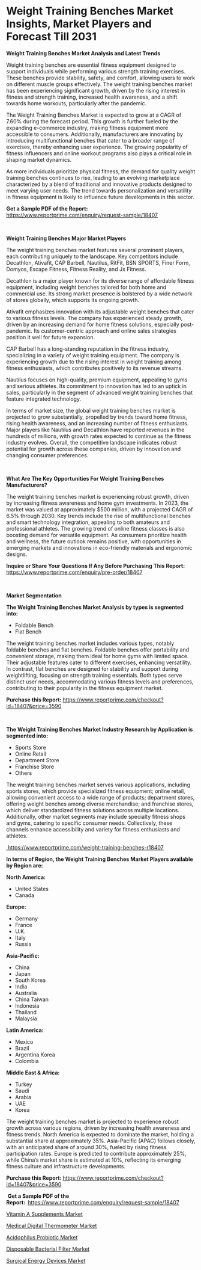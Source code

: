 <p><h1>Weight Training Benches Market Insights, Market Players and Forecast Till 2031</h1></p><p><strong>Weight Training Benches Market Analysis and Latest Trends</strong></p>
<p><p>Weight training benches are essential fitness equipment designed to support individuals while performing various strength training exercises. These benches provide stability, safety, and comfort, allowing users to work on different muscle groups effectively. The weight training benches market has been experiencing significant growth, driven by the rising interest in fitness and strength training, increased health awareness, and a shift towards home workouts, particularly after the pandemic.</p><p>The Weight Training Benches Market is expected to grow at a CAGR of 7.60% during the forecast period. This growth is further fueled by the expanding e-commerce industry, making fitness equipment more accessible to consumers. Additionally, manufacturers are innovating by introducing multifunctional benches that cater to a broader range of exercises, thereby enhancing user experience. The growing popularity of fitness influencers and online workout programs also plays a critical role in shaping market dynamics.</p><p>As more individuals prioritize physical fitness, the demand for quality weight training benches continues to rise, leading to an evolving marketplace characterized by a blend of traditional and innovative products designed to meet varying user needs. The trend towards personalization and versatility in fitness equipment is likely to influence future developments in this sector.</p></p>
<p><strong>Get a Sample PDF of the Report:&nbsp;</strong> <a href="https://www.reportprime.com/enquiry/request-sample/18407?utm_campaign=1108&utm_medium=2&utm_source=Github&utm_content=ia&utm_term=21112024&utm_id=weight-training-benches">https://www.reportprime.com/enquiry/request-sample/18407</a></p>
<p>&nbsp;</p>
<p><strong>Weight Training Benches Major Market Players</strong></p>
<p><p>The weight training benches market features several prominent players, each contributing uniquely to the landscape. Key competitors include Decathlon, Ativafit, CAP Barbell, Nautilus, RitFit, BSN SPORTS, Finer Form, Domyos, Escape Fitness, Fitness Reality, and Jx Fitness.</p><p>Decathlon is a major player known for its diverse range of affordable fitness equipment, including weight benches tailored for both home and commercial use. Its strong market presence is bolstered by a wide network of stores globally, which supports its ongoing growth.</p><p>Ativafit emphasizes innovation with its adjustable weight benches that cater to various fitness levels. The company has experienced steady growth, driven by an increasing demand for home fitness solutions, especially post-pandemic. Its customer-centric approach and online sales strategies position it well for future expansion.</p><p>CAP Barbell has a long-standing reputation in the fitness industry, specializing in a variety of weight training equipment. The company is experiencing growth due to the rising interest in weight training among fitness enthusiasts, which contributes positively to its revenue streams.</p><p>Nautilus focuses on high-quality, premium equipment, appealing to gyms and serious athletes. Its commitment to innovation has led to an uptick in sales, particularly in the segment of advanced weight training benches that feature integrated technology.</p><p>In terms of market size, the global weight training benches market is projected to grow substantially, propelled by trends toward home fitness, rising health awareness, and an increasing number of fitness enthusiasts. Major players like Nautilus and Decathlon have reported revenues in the hundreds of millions, with growth rates expected to continue as the fitness industry evolves. Overall, the competitive landscape indicates robust potential for growth across these companies, driven by innovation and changing consumer preferences.</p></p>
<p>&nbsp;</p>
<p><strong>What Are The Key Opportunities For Weight Training Benches Manufacturers?</strong></p>
<p><p>The weight training benches market is experiencing robust growth, driven by increasing fitness awareness and home gym investments. In 2023, the market was valued at approximately $500 million, with a projected CAGR of 6.5% through 2030. Key trends include the rise of multifunctional benches and smart technology integration, appealing to both amateurs and professional athletes. The growing trend of online fitness classes is also boosting demand for versatile equipment. As consumers prioritize health and wellness, the future outlook remains positive, with opportunities in emerging markets and innovations in eco-friendly materials and ergonomic designs.</p></p>
<p><strong>Inquire or Share Your Questions If Any Before Purchasing This Report:</strong> <a href="https://www.reportprime.com/enquiry/pre-order/18407?utm_campaign=1108&utm_medium=2&utm_source=Github&utm_content=ia&utm_term=21112024&utm_id=weight-training-benches">https://www.reportprime.com/enquiry/pre-order/18407</a></p>
<p>&nbsp;</p>
<p><strong>Market Segmentation</strong></p>
<p><strong>The Weight Training Benches Market Analysis by types is segmented into:</strong></p>
<p><ul><li>Foldable Bench</li><li>Flat Bench</li></ul></p>
<p><p>The weight training benches market includes various types, notably foldable benches and flat benches. Foldable benches offer portability and convenient storage, making them ideal for home gyms with limited space. Their adjustable features cater to different exercises, enhancing versatility. In contrast, flat benches are designed for stability and support during weightlifting, focusing on strength training essentials. Both types serve distinct user needs, accommodating various fitness levels and preferences, contributing to their popularity in the fitness equipment market.</p></p>
<p><strong>Purchase this Report:&nbsp;</strong><a href="https://www.reportprime.com/checkout?id=18407&price=3590&utm_campaign=1108&utm_medium=2&utm_source=Github&utm_content=ia&utm_term=21112024&utm_id=weight-training-benches">https://www.reportprime.com/checkout?id=18407&price=3590</a></p>
<p>&nbsp;</p>
<p><strong>The Weight Training Benches Market Industry Research by Application is segmented into:</strong></p>
<p><ul><li>Sports Store</li><li>Online Retail</li><li>Department Store</li><li>Franchise Store</li><li>Others</li></ul></p>
<p><p>The weight training benches market serves various applications, including sports stores, which provide specialized fitness equipment; online retail, allowing convenient access to a wide range of products; department stores, offering weight benches among diverse merchandise; and franchise stores, which deliver standardized fitness solutions across multiple locations. Additionally, other market segments may include specialty fitness shops and gyms, catering to specific consumer needs. Collectively, these channels enhance accessibility and variety for fitness enthusiasts and athletes.</p></p>
<p><a href="https://www.reportprime.com/weight-training-benches-r18407?utm_campaign=1108&utm_medium=2&utm_source=Github&utm_content=ia&utm_term=21112024&utm_id=weight-training-benches">&nbsp;https://www.reportprime.com/weight-training-benches-r18407</a></p>
<p><strong>In terms of Region, the Weight Training Benches Market Players available by Region are:</strong></p>
<p>
    <p> <strong> North America: </strong>
        <ul>
            <li>United States</li>
            <li>Canada</li>
        </ul>
        </p> 
    <p> <strong> Europe: </strong>
        <ul>
            <li>Germany</li>
            <li>France</li>
            <li>U.K.</li>
            <li>Italy</li>
            <li>Russia</li>
        </ul>
        </p> 
    <p> <strong> Asia-Pacific: </strong>
        <ul>
            <li>China</li>
            <li>Japan</li>
            <li>South Korea</li>
            <li>India</li>
            <li>Australia</li>
            <li>China Taiwan</li>
            <li>Indonesia</li>
            <li>Thailand</li>
            <li>Malaysia</li>
        </ul>
        </p> 
    <p> <strong> Latin America: </strong>
        <ul>
            <li>Mexico</li>
            <li>Brazil</li>
            <li>Argentina Korea</li>
            <li>Colombia</li>
        </ul>
        </p> 
    <p> <strong> Middle East & Africa: </strong>
        <ul>
            <li>Turkey</li>
            <li>Saudi</li>
            <li>Arabia</li>
            <li>UAE</li>
            <li>Korea</li>
        </ul>
    </p>
    </p>
<p><p>The weight training benches market is projected to experience robust growth across various regions, driven by increasing health awareness and fitness trends. North America is expected to dominate the market, holding a substantial share at approximately 35%. Asia-Pacific (APAC) follows closely, with an anticipated share of around 30%, fueled by rising fitness participation rates. Europe is predicted to contribute approximately 25%, while China’s market share is estimated at 10%, reflecting its emerging fitness culture and infrastructure developments.</p></p>
<p><strong>Purchase this Report: </strong><a href="https://www.reportprime.com/checkout?id=18407&price=3590&utm_campaign=1108&utm_medium=2&utm_source=Github&utm_content=ia&utm_term=21112024&utm_id=weight-training-benches">https://www.reportprime.com/checkout?id=18407&price=3590</a></p>
<p>&nbsp;<strong>Get a Sample PDF of the Report:&nbsp;&nbsp;</strong><a href="https://www.reportprime.com/enquiry/request-sample/18407?utm_campaign=1108&utm_medium=2&utm_source=Github&utm_content=ia&utm_term=21112024&utm_id=weight-training-benches">https://www.reportprime.com/enquiry/request-sample/18407</a></p>
<p><strong></strong></p>
<p><p><a href="https://issuu.com/reportprime-2/docs/vitamin-a-supplements-market-size-2_1995b1e935f247?utm_campaign=1108&utm_medium=2&utm_source=Github&utm_content=ia&utm_term=21112024&utm_id=weight-training-benches">Vitamin A Supplements Market</a></p><p><a href="https://www.linkedin.com/pulse/research-report-analysis-medical-digital-thermometer-market-leude?utm_campaign=1108&utm_medium=2&utm_source=Github&utm_content=ia&utm_term=21112024&utm_id=weight-training-benches">Medical Digital Thermometer Market</a></p><p><a href="https://issuu.com/reportprime-2/docs/acidophilus-probiotic-market-size-2_77278252c49fa6?utm_campaign=1108&utm_medium=2&utm_source=Github&utm_content=ia&utm_term=21112024&utm_id=weight-training-benches">Acidophilus Probiotic Market</a></p><p><a href="https://www.linkedin.com/pulse/strategic-analysis-disposable-bacterial-filter-market-np7qe?utm_campaign=1108&utm_medium=2&utm_source=Github&utm_content=ia&utm_term=21112024&utm_id=weight-training-benches">Disposable Bacterial Filter Market</a></p><p><a href="https://www.linkedin.com/pulse/mapping-surgical-energy-devices-market-trends-challenges-mfpce?utm_campaign=1108&utm_medium=2&utm_source=Github&utm_content=ia&utm_term=21112024&utm_id=weight-training-benches">Surgical Energy Devices Market</a></p></p>